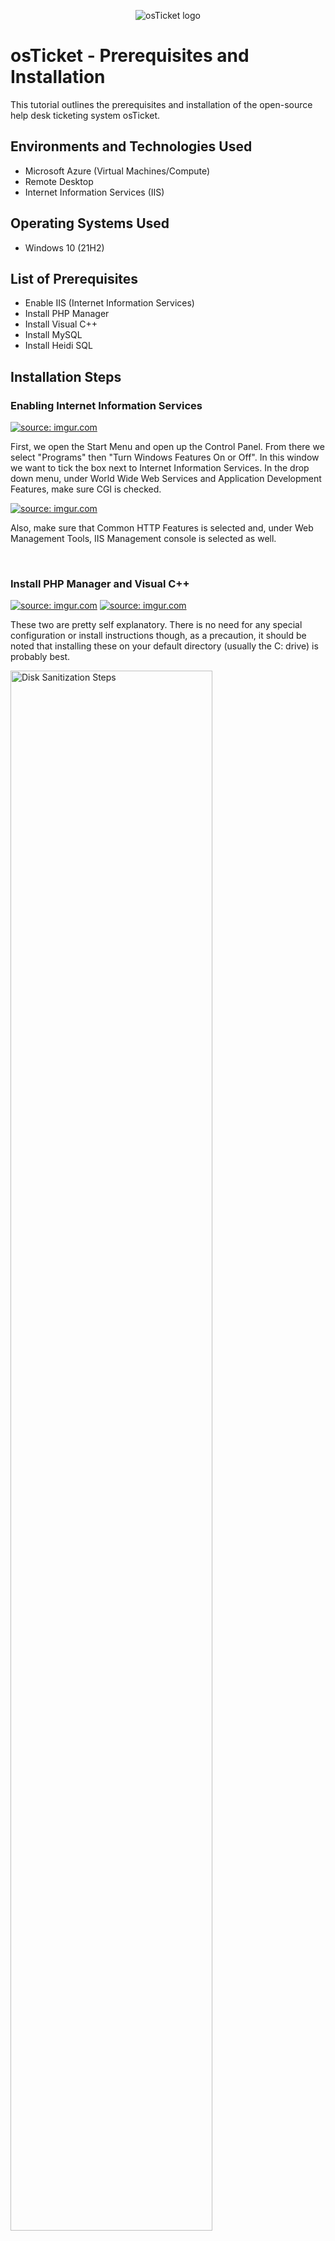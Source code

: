 <p align="center">
<img src="https://i.imgur.com/Clzj7Xs.png" alt="osTicket logo"/>
</p>

<h1>osTicket - Prerequisites and Installation</h1>
This tutorial outlines the prerequisites and installation of the open-source help desk ticketing system osTicket.<br />

<h2>Environments and Technologies Used</h2>

- Microsoft Azure (Virtual Machines/Compute)
- Remote Desktop
- Internet Information Services (IIS)

<h2>Operating Systems Used </h2>

- Windows 10</b> (21H2)

<h2>List of Prerequisites</h2>

- Enable IIS (Internet Information Services)
- Install PHP Manager
- Install Visual C++
- Install MySQL
- Install Heidi SQL

<h2>Installation Steps</h2>

<h3>Enabling Internet Information Services</h3>
<p>
<a href="https://imgur.com/wAAWSLs"><img src="https://i.imgur.com/wAAWSLs.png" title="source: imgur.com" /></a>
</p>
<p>
First, we open the Start Menu and open up the Control Panel. From there we select "Programs" then "Turn Windows Features On or Off". In this window we want to tick the box next to Internet Information Services. In the drop down menu, under World Wide Web Services and Application Development Features, make sure CGI is checked.

<a href="https://imgur.com/7H9Wa0s"><img src="https://i.imgur.com/7H9Wa0s.png?1" title="source: imgur.com" /></a>

Also, make sure that Common HTTP Features is selected and, under Web Management Tools, IIS Management console is selected as well.
</p>
<br />

<h3>Install PHP Manager and Visual C++</h3>
<p>
<a href="https://imgur.com/jnkI7jX"><img src="https://i.imgur.com/jnkI7jX.png" title="source: imgur.com" /></a>
<a href="https://imgur.com/RT2fXLc"><img src="https://i.imgur.com/RT2fXLc.png" title="source: imgur.com" /></a>
</p>
<p>
These two are pretty self explanatory. There is no need for any special configuration or install instructions though, as a precaution, it should be noted that installing these on your default directory (usually the C: drive) is probably best.
<br />

<p>
<img src="https://i.imgur.com/DJmEXEB.png" height="80%" width="80%" alt="Disk Sanitization Steps"/>
</p>
<p>
Lorem ipsum dolor sit amet, consectetur adipiscing elit, sed do eiusmod tempor incididunt ut labore et dolore magna aliqua. Ut enim ad minim veniam, quis nostrud exercitation ullamco laboris nisi ut aliquip ex ea commodo consequat. Duis aute irure dolor in reprehenderit in voluptate velit esse cillum dolore eu fugiat nulla pariatur.
</p>
<br />
